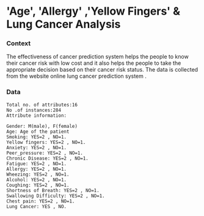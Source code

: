 # 'Age', 'Allergy' ,'Yellow Fingers' & Lung Cancer Analysis 

### Context

The effectiveness of cancer prediction system helps the people to know their cancer risk with low cost and it also helps the people to take the appropriate decision based on their cancer risk status. The data is collected from the website online lung cancer prediction system .

### Data

    Total no. of attributes:16
    No .of instances:284
    Attribute information:

    Gender: M(male), F(female)
    Age: Age of the patient
    Smoking: YES=2 , NO=1.
    Yellow fingers: YES=2 , NO=1.
    Anxiety: YES=2 , NO=1.
    Peer_pressure: YES=2 , NO=1.
    Chronic Disease: YES=2 , NO=1.
    Fatigue: YES=2 , NO=1.
    Allergy: YES=2 , NO=1.
    Wheezing: YES=2 , NO=1.
    Alcohol: YES=2 , NO=1.
    Coughing: YES=2 , NO=1.
    Shortness of Breath: YES=2 , NO=1.
    Swallowing Difficulty: YES=2 , NO=1.
    Chest pain: YES=2 , NO=1.
    Lung Cancer: YES , NO.

